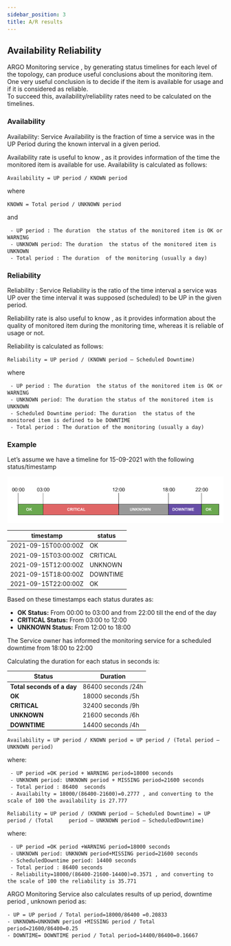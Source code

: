 ```yaml
---
sidebar_position: 3
title: A/R results 
---
```

## Availability Reliability 
ARGO Monitoring service , by  generating status timelines for each level of the topology,  can produce useful conclusions about the monitoring item. One very useful conclusion is to decide if the item is available for usage and if it is considered as reliable.   
To succeed this,  availability/reliability rates need to be calculated on the timelines. 

### Availability 

Availability: Service Availability is the fraction of time a service was in the UP Period during the known interval in a given period.

Availability rate is useful to know , as it provides information of the time the monitored item is available for use. Availability is calculated as follows:

```
Availability = UP period / KNOWN period 
```

where 

```
KNOWN = Total period / UNKNOWN period 
```
and
```
 - UP period : The duration  the status of the monitored item is OK or WARNING
 - UNKNOWN period: The duration  the status of the monitored item is UNKNOWN
 - Total period : The duration  of the monitoring (usually a day)
```
### Reliability  

Reliability : Service Reliability is the ratio of the time interval a service was UP over the time interval it was supposed (scheduled) to be UP in the given period.

Reliability rate is also useful to know , as it provides information about the quality of monitored item during the monitoring time, whereas it is reliable of usage or not. 

Reliability is calculated as follows:
 
```
Reliability = UP period / (KNOWN period – Scheduled Downtime) 
```

where 
```
 - UP period : The duration  the status of the monitored item is OK or WARNING
 - UNKNOWN period: The duration the status of the monitored item is UNKNOWN
 - Scheduled Downtime period: The duration  the status of the monitored item is defined to be DOWNTIME
 - Total period : The duration of the monitoring (usually a day)
```


### Example

Let’s assume we have a timeline for 15-09-2021 with the following status/timestamp

![](/img/reports/ARtimeline.png) 

timestamp  | status
------------- | -------------
2021-09-15T00:00:00Z  | OK
2021-09-15T03:00:00Z  | CRITICAL
2021-09-15T12:00:00Z  | UNKNOWN
2021-09-15T18:00:00Z | DOWNTIME
2021-09-15T22:00:00Z  | OK

Based on these timestamps each status durates as: 

 - **OK Status:**         From 00:00 to 03:00 and from 22:00 till the end of the day
 - **CRITICAL  Status:**  From 03:00 to 12:00
 - **UNKNOWN  Status:**   From 12:00 to 18:00

The Service owner has informed the monitoring service for a scheduled downtime from 18:00 to 22:00 

Calculating the duration for each status in seconds is: 

Status      | Duration
------------- | -------------
**Total seconds of a day** | 86400 seconds /24h
**OK** | 18000 seconds /5h
**CRITICAL** | 32400 seconds /9h 
**UNKNOWN** | 21600 seconds /6h
**DOWNTIME** | 14400 seconds /4h

```
Availability = UP period / KNOWN period = UP period / (Total period – UNKNOWN period)
```
where:
```
 - UP period =OK period + WARNING period=18000 seconds 
 - UNKNOWN period: UNKNOWN period + MISSING period=21600 seconds 
 - Total period : 86400  seconds
 - Availabilty = 18000/(86400-21600)=0.2777 , and converting to the scale of 100 the availability is 27.777
```


```
Reliability = UP period / (KNOWN period – Scheduled Downtime) = UP period / (Total     period – UNKNOWN period – ScheduledDowntime)
```

where:
```
 - UP period =OK period +WARNING period=18000 seconds 
 - UNKNOWN period: UNKNOWN period+MISSING period=21600 seconds
 - ScheduledDowntime period: 14400 seconds
 - Total period : 86400 seconds
 - Reliability=18000/(86400-21600-14400)=0.3571 , and converting to the scale of 100 the reliability is 35.771
```
 
ARGO Monitoring Service also calculates results of up period, downtime period , unknown period as:
```
- UP = UP period / Total period=18000/86400 =0.20833 
- UNKNOWN=UNKNOWN period +MISSING period / Total period=21600/86400=0.25 
- DOWNTIME= DOWNTIME period / Total period=14400/86400=0.16667
```




